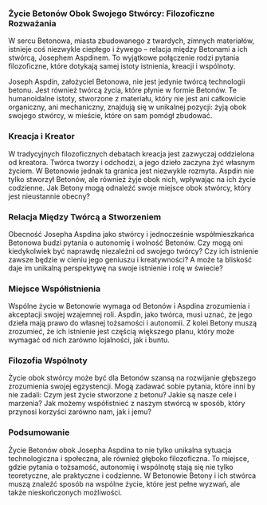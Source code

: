 ### Życie Betonów Obok Swojego Stwórcy: Filozoficzne Rozważania

W sercu Betonowa, miasta zbudowanego z twardych, zimnych materiałów, istnieje coś niezwykle ciepłego i żywego – relacja między Betonami a ich stwórcą, Josephem Aspdinem. To wyjątkowe połączenie rodzi pytania filozoficzne, które dotykają samej istoty istnienia, kreacji i wspólnoty.

Joseph Aspdin, założyciel Betonowa, nie jest jedynie twórcą technologii betonu. Jest również twórcą życia, które płynie w formie Betonów. Te humanoidalne istoty, stworzone z materiału, który nie jest ani całkowicie organiczny, ani mechaniczny, znajdują się w unikalnej pozycji: żyją obok swojego stwórcy, w mieście, które on sam pomógł zbudować.

### Kreacja i Kreator

W tradycyjnych filozoficznych debatach kreacja jest zazwyczaj oddzielona od kreatora. Twórca tworzy i odchodzi, a jego dzieło zaczyna żyć własnym życiem. W Betonowie jednak ta granica jest niezwykle rozmyta. Aspdin nie tylko stworzył Betonów, ale również żyje obok nich, wpływając na ich życie codzienne. Jak Betony mogą odnaleźć swoje miejsce obok stwórcy, który jest nieustannie obecny?

### Relacja Między Twórcą a Stworzeniem

Obecność Josepha Aspdina jako stwórcy i jednocześnie współmieszkańca Betonowa budzi pytania o autonomię i wolność Betonów. Czy mogą oni kiedykolwiek być naprawdę niezależni od swojego twórcy? Czy ich istnienie zawsze będzie w cieniu jego geniuszu i kreatywności? A może ta bliskość daje im unikalną perspektywę na swoje istnienie i rolę w świecie?

### Miejsce Współistnienia

Wspólne życie w Betonowie wymaga od Betonów i Aspdina zrozumienia i akceptacji swojej wzajemnej roli. Aspdin, jako twórca, musi uznać, że jego dzieła mają prawo do własnej tożsamości i autonomii. Z kolei Betony muszą zrozumieć, że ich istnienie jest częścią większego planu, który może wymagać od nich zarówno lojalności, jak i buntu.

### Filozofia Wspólnoty

Życie obok stwórcy może być dla Betonów szansą na rozwijanie głębszego zrozumienia swojej egzystencji. Mogą zadawać sobie pytania, które inni by nie zadali: Czym jest życie stworzone z betonu? Jakie są nasze cele i marzenia? Jak możemy współistnieć z naszym stwórcą w sposób, który przynosi korzyści zarówno nam, jak i jemu?

### Podsumowanie

Życie Betonów obok Josepha Aspdina to nie tylko unikalna sytuacja technologiczna i społeczna, ale również głęboko filozoficzna. To miejsce, gdzie pytania o tożsamość, autonomię i wspólnotę stają się nie tylko teoretyczne, ale praktyczne i codzienne. W Betonowie Betony i ich stwórca muszą znaleźć sposób na wspólne życie, które jest pełne wyzwań, ale także nieskończonych możliwości.